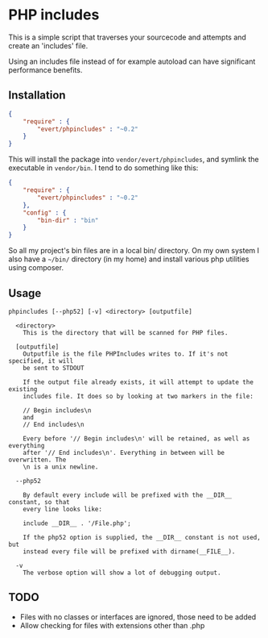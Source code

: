 PHP includes
============

This is a simple script that traverses your sourcecode and attempts and create
an 'includes' file.

Using an includes file instead of for example autoload can have significant
performance benefits.

Installation
------------

```json
{
    "require" : {
        "evert/phpincludes" : "~0.2"
    }
}
```

This will install the package into `vendor/evert/phpincludes`, and symlink the
executable in `vendor/bin`. I tend to do something like this:

```json
{
    "require" : {
        "evert/phpincludes" : "~0.2"
    },
    "config" : {
        "bin-dir" : "bin"
    }
}
```

So all my project's bin files are in a local bin/ directory. On my own system
I also have a `~/bin/` directory (in my home) and install various php
utilities using composer.

Usage
-----

    phpincludes [--php52] [-v] <directory> [outputfile]

      <directory>
        This is the directory that will be scanned for PHP files.

      [outputfile]
        Outputfile is the file PHPIncludes writes to. If it's not specified, it will
        be sent to STDOUT

        If the output file already exists, it will attempt to update the existing
        includes file. It does so by looking at two markers in the file:

        // Begin includes\n
        and
        // End includes\n

        Every before '// Begin includes\n' will be retained, as well as everything
        after '// End includes\n'. Everything in between will be overwritten. The
        \n is a unix newline.

      --php52

        By default every include will be prefixed with the __DIR__ constant, so that
        every line looks like:

        include __DIR__ . '/File.php';

        If the php52 option is supplied, the __DIR__ constant is not used, but
        instead every file will be prefixed with dirname(__FILE__).

      -v
        The verbose option will show a lot of debugging output.

TODO
----

- Files with no classes or interfaces are ignored, those need to be added
- Allow checking for files with extensions other than .php

